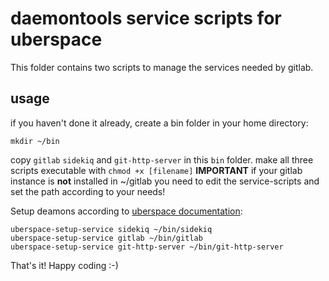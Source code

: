 # daemontools service scripts for uberspace

This folder contains two scripts to manage the services needed by gitlab.


## usage
if you haven't done it already, create a bin folder in your home directory:

    mkdir ~/bin

copy `gitlab` `sidekiq` and `git-http-server` in this `bin` folder.
make all three scripts executable with `chmod +x [filename]`
**IMPORTANT** if your gitlab instance is __not__ installed in ~/gitlab you need to edit the service-scripts and set the path according to your needs!

Setup deamons according to [uberspace documentation](https://wiki.uberspace.de/system:daemontools):

    uberspace-setup-service sidekiq ~/bin/sidekiq
    uberspace-setup-service gitlab ~/bin/gitlab
    uberspace-setup-service git-http-server ~/bin/git-http-server

That's it! Happy coding :-)
